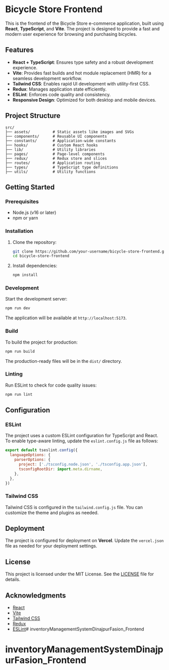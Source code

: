 # Bicycle Store Frontend

This is the frontend of the Bicycle Store e-commerce application, built using **React**, **TypeScript**, and **Vite**. The project is designed to provide a fast and modern user experience for browsing and purchasing bicycles.

## Features

- **React + TypeScript**: Ensures type safety and a robust development experience.
- **Vite**: Provides fast builds and hot module replacement (HMR) for a seamless development workflow.
- **Tailwind CSS**: Enables rapid UI development with utility-first CSS.
- **Redux**: Manages application state efficiently.
- **ESLint**: Enforces code quality and consistency.
- **Responsive Design**: Optimized for both desktop and mobile devices.

## Project Structure

```
src/
├── assets/          # Static assets like images and SVGs
├── components/      # Reusable UI components
├── constants/       # Application-wide constants
├── hooks/           # Custom React hooks
├── lib/             # Utility libraries
├── pages/           # Page-level components
├── redux/           # Redux store and slices
├── routes/          # Application routing
├── types/           # TypeScript type definitions
├── utils/           # Utility functions
```

## Getting Started

### Prerequisites

- Node.js (v16 or later)
- npm or yarn

### Installation

1. Clone the repository:

   ```bash
   git clone https://github.com/your-username/bicycle-store-frontend.git
   cd bicycle-store-frontend
   ```

2. Install dependencies:

   ```bash
   npm install
   ```

### Development

Start the development server:

```bash
npm run dev
```

The application will be available at `http://localhost:5173`.

### Build

To build the project for production:

```bash
npm run build
```

The production-ready files will be in the `dist/` directory.

### Linting

Run ESLint to check for code quality issues:

```bash
npm run lint
```

## Configuration

### ESLint

The project uses a custom ESLint configuration for TypeScript and React. To enable type-aware linting, update the `eslint.config.js` file as follows:

```js
export default tseslint.config({
  languageOptions: {
    parserOptions: {
      project: ['./tsconfig.node.json', './tsconfig.app.json'],
      tsconfigRootDir: import.meta.dirname,
    },
  },
})
```

### Tailwind CSS

Tailwind CSS is configured in the `tailwind.config.js` file. You can customize the theme and plugins as needed.

## Deployment

The project is configured for deployment on **Vercel**. Update the `vercel.json` file as needed for your deployment settings.

## License

This project is licensed under the MIT License. See the [LICENSE](LICENSE) file for details.

## Acknowledgments

- [React](https://reactjs.org/)
- [Vite](https://vitejs.dev/)
- [Tailwind CSS](https://tailwindcss.com/)
- [Redux](https://redux.js.org/)
- [ESLint](https://eslint.org/)# inventoryManagementSystemDinajpurFasion_Frontend
# inventoryManagementSystemDinajpurFasion_Frontend

